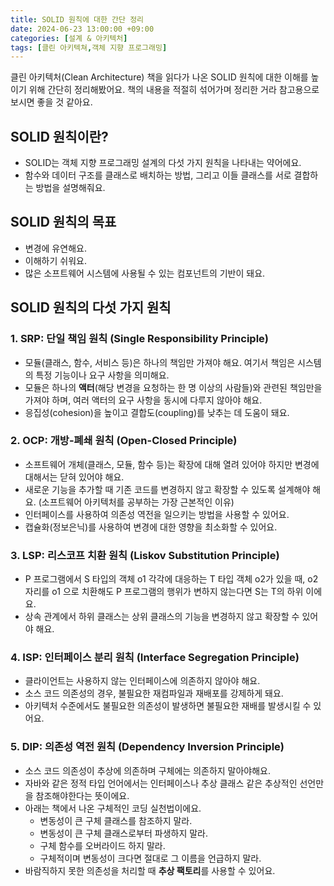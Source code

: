 ```yaml
---
title: SOLID 원칙에 대한 간단 정리
date: 2024-06-23 13:00:00 +09:00
categories: [설계 & 아키텍처]
tags: [클린 아키텍쳐,객체 지향 프로그래밍]
---
```


클린 아키텍처(Clean Architecture) 책을 읽다가 나온 SOLID 원칙에 대한 이해를 높이기 위해 간단히 정리해봤어요.
책의 내용을 적절히 섞어가며 정리한 거라 참고용으로 보시면 좋을 것 같아요.

## SOLID 원칙이란?
- SOLID는 객체 지향 프로그래밍 설계의 다섯 가지 원칙을 나타내는 약어에요.
- 함수와 데이터 구조를 클래스로 배치하는 방법, 그리고 이들 클래스를 서로 결합하는 방법을 설명해줘요.

## SOLID 원칙의 목표
- 변경에 유연해요.
- 이해하기 쉬워요.
- 많은 소프트웨어 시스템에 사용될 수 있는 컴포넌트의 기반이 돼요.

## SOLID 원칙의 다섯 가지 원칙

### 1. SRP: 단일 책임 원칙 (Single Responsibility Principle)
- 모듈(클래스, 함수, 서비스 등)은 하나의 책임만 가져야 해요. 여기서 책임은 시스템의 특정 기능이나 요구 사항을 의미해요.
- 모듈은 하나의 **액터**(해당 변경을 요청하는 한 명 이상의 사람들)와 관련된 책임만을 가져야 하며, 여러 액터의 요구 사항을 동시에 다루지 않아야 해요.
- 응집성(cohesion)을 높이고 결합도(coupling)를 낮추는 데 도움이 돼요.

### 2. OCP: 개방-폐쇄 원칙 (Open-Closed Principle)
- 소프트웨어 개체(클래스, 모듈, 함수 등)는 확장에 대해 열려 있어야 하지만 변경에 대해서는 닫혀 있어야 해요.
- 새로운 기능을 추가할 때 기존 코드를 변경하지 않고 확장할 수 있도록 설계해야 해요. (소프트웨어 아키텍처를 공부하는 가장 근본적인 이유)
- 인터페이스를 사용하여 의존성 역전을 일으키는 방법을 사용할 수 있어요.
- 캡슐화(정보은닉)를 사용하여 변경에 대한 영향을 최소화할 수 있어요.

### 3. LSP: 리스코프 치환 원칙 (Liskov Substitution Principle)
- P 프로그램에서 S 타입의 객체 o1 각각에 대응하는 T 타입 객체 o2가 있을 때, o2 자리를 o1 으로 치환해도 P 프로그램의 행위가 변하지 않는다면 S는 T의 하위 이에요.
- 상속 관계에서 하위 클래스는 상위 클래스의 기능을 변경하지 않고 확장할 수 있어야 해요.

### 4. ISP: 인터페이스 분리 원칙 (Interface Segregation Principle)
- 클라이언트는 사용하지 않는 인터페이스에 의존하지 않아야 해요.
- 소스 코드 의존성의 경우, 불필요한 재컴파일과 재배포를 강제하게 돼요.
- 아키텍처 수준에서도 불필요한 의존성이 발생하면 불필요한 재배를 발생시킬 수 있어요.

### 5. DIP: 의존성 역전 원칙 (Dependency Inversion Principle)
- 소스 코드 의존성이 추상에 의존하며 구체에는 의존하지 말아야해요.
- 자바와 같은 정적 타입 언어에서는 인터페이스나 추상 클래스 같은 추상적인 선언만을 참조해야한다는 뜻이에요.
- 아래는 책에서 나온 구체적인 코딩 실천법이에요.
  - 변동성이 큰 구체 클래스를 참조하지 말라.
  - 변동성이 큰 구체 클래스로부터 파생하지 말라.
  - 구체 함수를 오버라이드 하지 말라.
  - 구체적이며 변동성이 크다면 절대로 그 이름을 언급하지 말라.
- 바람직하지 못한 의존성을 처리할 때 **추상 팩토리**를 사용할 수 있어요.
